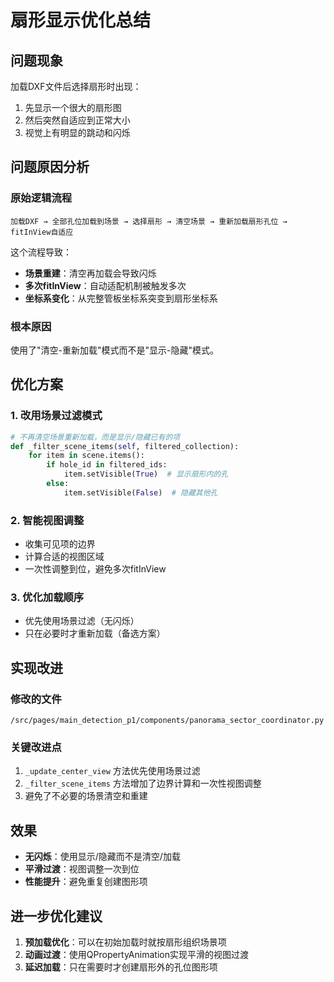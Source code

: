 # 扇形显示优化总结

## 问题现象
加载DXF文件后选择扇形时出现：
1. 先显示一个很大的扇形图
2. 然后突然自适应到正常大小
3. 视觉上有明显的跳动和闪烁

## 问题原因分析

### 原始逻辑流程
```
加载DXF → 全部孔位加载到场景 → 选择扇形 → 清空场景 → 重新加载扇形孔位 → fitInView自适应
```

这个流程导致：
- **场景重建**：清空再加载会导致闪烁
- **多次fitInView**：自动适配机制被触发多次
- **坐标系变化**：从完整管板坐标系突变到扇形坐标系

### 根本原因
使用了"清空-重新加载"模式而不是"显示-隐藏"模式。

## 优化方案

### 1. 改用场景过滤模式
```python
# 不再清空场景重新加载，而是显示/隐藏已有的项
def _filter_scene_items(self, filtered_collection):
    for item in scene.items():
        if hole_id in filtered_ids:
            item.setVisible(True)  # 显示扇形内的孔
        else:
            item.setVisible(False)  # 隐藏其他孔
```

### 2. 智能视图调整
- 收集可见项的边界
- 计算合适的视图区域
- 一次性调整到位，避免多次fitInView

### 3. 优化加载顺序
- 优先使用场景过滤（无闪烁）
- 只在必要时才重新加载（备选方案）

## 实现改进

### 修改的文件
`/src/pages/main_detection_p1/components/panorama_sector_coordinator.py`

### 关键改进点
1. `_update_center_view` 方法优先使用场景过滤
2. `_filter_scene_items` 方法增加了边界计算和一次性视图调整
3. 避免了不必要的场景清空和重建

## 效果
- **无闪烁**：使用显示/隐藏而不是清空/加载
- **平滑过渡**：视图调整一次到位
- **性能提升**：避免重复创建图形项

## 进一步优化建议
1. **预加载优化**：可以在初始加载时就按扇形组织场景项
2. **动画过渡**：使用QPropertyAnimation实现平滑的视图过渡
3. **延迟加载**：只在需要时才创建扇形外的孔位图形项